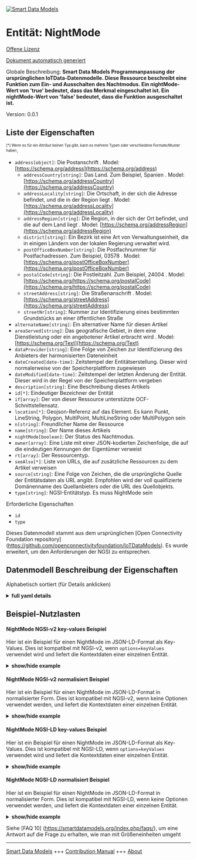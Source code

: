 <!-- 10-Header -->  
[![Smart Data Models](https://smartdatamodels.org/wp-content/uploads/2022/01/SmartDataModels_logo.png "Logo")](https://smartdatamodels.org)  
Entität: NightMode  
==================<!-- /10-Header -->  
<!-- 15-License -->  
[Offene Lizenz](https://github.com/smart-data-models//dataModel.OCF/blob/master/NightMode/LICENSE.md)  
[Dokument automatisch generiert](https://docs.google.com/presentation/d/e/2PACX-1vTs-Ng5dIAwkg91oTTUdt8ua7woBXhPnwavZ0FxgR8BsAI_Ek3C5q97Nd94HS8KhP-r_quD4H0fgyt3/pub?start=false&loop=false&delayms=3000#slide=id.gb715ace035_0_60)  
<!-- /15-License -->  
<!-- 20-Description -->  
Globale Beschreibung: **Smart Data Models Programmanpassung der ursprünglichen IoTData-Datenmodelle. Diese Ressource beschreibt eine Funktion zum Ein- und Ausschalten des Nachtmodus. Ein nightMode-Wert von 'true' bedeutet, dass das Merkmal eingeschaltet ist. Ein nightMode-Wert von 'false' bedeutet, dass die Funktion ausgeschaltet ist.**  
Version: 0.0.1  
<!-- /20-Description -->  
<!-- 30-PropertiesList -->  

## Liste der Eigenschaften  

<sup><sub>[*] Wenn es für ein Attribut keinen Typ gibt, kann es mehrere Typen oder verschiedene Formate/Muster haben</sub></sup>.  
- `address[object]`: Die Postanschrift  . Model: [https://schema.org/address](https://schema.org/address)	- `addressCountry[string]`: Das Land. Zum Beispiel, Spanien  . Model: [https://schema.org/addressCountry](https://schema.org/addressCountry)  
	- `addressLocality[string]`: Die Ortschaft, in der sich die Adresse befindet, und die in der Region liegt  . Model: [https://schema.org/addressLocality](https://schema.org/addressLocality)  
	- `addressRegion[string]`: Die Region, in der sich der Ort befindet, und die auf dem Land liegt  . Model: [https://schema.org/addressRegion](https://schema.org/addressRegion)  
	- `district[string]`: Ein Bezirk ist eine Art von Verwaltungseinheit, die in einigen Ländern von der lokalen Regierung verwaltet wird.    
	- `postOfficeBoxNumber[string]`: Die Postfachnummer für Postfachadressen. Zum Beispiel, 03578  . Model: [https://schema.org/postOfficeBoxNumber](https://schema.org/postOfficeBoxNumber)  
	- `postalCode[string]`: Die Postleitzahl. Zum Beispiel, 24004  . Model: [https://schema.org/https://schema.org/postalCode](https://schema.org/https://schema.org/postalCode)  
	- `streetAddress[string]`: Die Straßenanschrift  . Model: [https://schema.org/streetAddress](https://schema.org/streetAddress)  
	- `streetNr[string]`: Nummer zur Identifizierung eines bestimmten Grundstücks an einer öffentlichen Straße    
- `alternateName[string]`: Ein alternativer Name für diesen Artikel  - `areaServed[string]`: Das geografische Gebiet, in dem eine Dienstleistung oder ein angebotener Artikel erbracht wird  . Model: [https://schema.org/Text](https://schema.org/Text)- `dataProvider[string]`: Eine Folge von Zeichen zur Identifizierung des Anbieters der harmonisierten Dateneinheit  - `dateCreated[date-time]`: Zeitstempel der Entitätserstellung. Dieser wird normalerweise von der Speicherplattform zugewiesen  - `dateModified[date-time]`: Zeitstempel der letzten Änderung der Entität. Dieser wird in der Regel von der Speicherplattform vergeben  - `description[string]`: Eine Beschreibung dieses Artikels  - `id[*]`: Eindeutiger Bezeichner der Entität  - `if[array]`: Der von dieser Ressource unterstützte OCF-Schnittstellensatz.  - `location[*]`: Geojson-Referenz auf das Element. Es kann Punkt, LineString, Polygon, MultiPoint, MultiLineString oder MultiPolygon sein  - `n[string]`: Freundlicher Name der Ressource  - `name[string]`: Der Name dieses Artikels  - `nightMode[boolean]`: Der Status des Nachtmodus.  - `owner[array]`: Eine Liste mit einer JSON-kodierten Zeichenfolge, die auf die eindeutigen Kennungen der Eigentümer verweist  - `rt[array]`: Der Ressourcentyp.  - `seeAlso[*]`: Liste von URLs, die auf zusätzliche Ressourcen zu dem Artikel verweisen  - `source[string]`: Eine Folge von Zeichen, die die ursprüngliche Quelle der Entitätsdaten als URL angibt. Empfohlen wird der voll qualifizierte Domänenname des Quellanbieters oder die URL des Quellobjekts.  - `type[string]`: NGSI-Entitätstyp. Es muss NightMode sein  <!-- /30-PropertiesList -->  
<!-- 35-RequiredProperties -->  
Erforderliche Eigenschaften  
- `id`  - `type`  <!-- /35-RequiredProperties -->  
<!-- 40-RequiredProperties -->  
Dieses Datenmodell stammt aus dem ursprünglichen [Open Connectivity Foundation repository] (https://github.com/openconnectivityfoundation/IoTDataModels). Es wurde erweitert, um den Anforderungen der NGSI zu entsprechen.  
<!-- /40-RequiredProperties -->  
<!-- 50-DataModelHeader -->  
## Datenmodell Beschreibung der Eigenschaften  
Alphabetisch sortiert (für Details anklicken)  
<!-- /50-DataModelHeader -->  
<!-- 60-ModelYaml -->  
<details><summary><strong>full yaml details</strong></summary>    
```yaml  
NightMode:    
  description: Smart Data Models Program adaptation of the original IoTData data Models. This Resource describes a night mode on/off feature. A nightMode value of 'true' means that the feature is on. A nightMode value of 'false' means that the feature is off.    
  properties:    
    address:    
      description: The mailing address    
      properties:    
        addressCountry:    
          description: 'The country. For example, Spain'    
          type: string    
          x-ngsi:    
            model: https://schema.org/addressCountry    
            type: Property    
        addressLocality:    
          description: 'The locality in which the street address is, and which is in the region'    
          type: string    
          x-ngsi:    
            model: https://schema.org/addressLocality    
            type: Property    
        addressRegion:    
          description: 'The region in which the locality is, and which is in the country'    
          type: string    
          x-ngsi:    
            model: https://schema.org/addressRegion    
            type: Property    
        district:    
          description: 'A district is a type of administrative division that, in some countries, is managed by the local government'    
          type: string    
          x-ngsi:    
            type: Property    
        postOfficeBoxNumber:    
          description: 'The post office box number for PO box addresses. For example, 03578'    
          type: string    
          x-ngsi:    
            model: https://schema.org/postOfficeBoxNumber    
            type: Property    
        postalCode:    
          description: 'The postal code. For example, 24004'    
          type: string    
          x-ngsi:    
            model: https://schema.org/https://schema.org/postalCode    
            type: Property    
        streetAddress:    
          description: The street address    
          type: string    
          x-ngsi:    
            model: https://schema.org/streetAddress    
            type: Property    
        streetNr:    
          description: Number identifying a specific property on a public street    
          type: string    
          x-ngsi:    
            type: Property    
      type: object    
      x-ngsi:    
        model: https://schema.org/address    
        type: Property    
    alternateName:    
      description: An alternative name for this item    
      type: string    
      x-ngsi:    
        type: Property    
    areaServed:    
      description: The geographic area where a service or offered item is provided    
      type: string    
      x-ngsi:    
        model: https://schema.org/Text    
        type: Property    
    dataProvider:    
      description: A sequence of characters identifying the provider of the harmonised data entity    
      type: string    
      x-ngsi:    
        type: Property    
    dateCreated:    
      description: Entity creation timestamp. This will usually be allocated by the storage platform    
      format: date-time    
      type: string    
      x-ngsi:    
        type: Property    
    dateModified:    
      description: Timestamp of the last modification of the entity. This will usually be allocated by the storage platform    
      format: date-time    
      type: string    
      x-ngsi:    
        type: Property    
    description:    
      description: A description of this item    
      type: string    
      x-ngsi:    
        type: Property    
    id:    
      anyOf:    
        - description: Identifier format of any NGSI entity    
          maxLength: 256    
          minLength: 1    
          pattern: ^[\w\-\.\{\}\$\+\*\[\]`|~^@!,:\\]+$    
          type: string    
          x-ngsi:    
            type: Property    
        - description: Identifier format of any NGSI entity    
          format: uri    
          type: string    
          x-ngsi:    
            type: Property    
      description: Unique identifier of the entity    
      x-ngsi:    
        type: Property    
    if:    
      description: The OCF Interface set supported by this Resource.    
      items:    
        enum:    
          - oic.if.a    
          - oic.if.baseline    
        type: string    
      minItems: 2    
      readOnly: true    
      type: array    
      uniqueItems: true    
      x-ngsi:    
        type: Property    
    location:    
      description: 'Geojson reference to the item. It can be Point, LineString, Polygon, MultiPoint, MultiLineString or MultiPolygon'    
      oneOf:    
        - description: Geojson reference to the item. Point    
          properties:    
            bbox:    
              items:    
                type: number    
              minItems: 4    
              type: array    
            coordinates:    
              items:    
                type: number    
              minItems: 2    
              type: array    
            type:    
              enum:    
                - Point    
              type: string    
          required:    
            - type    
            - coordinates    
          title: GeoJSON Point    
          type: object    
          x-ngsi:    
            type: GeoProperty    
        - description: Geojson reference to the item. LineString    
          properties:    
            bbox:    
              items:    
                type: number    
              minItems: 4    
              type: array    
            coordinates:    
              items:    
                items:    
                  type: number    
                minItems: 2    
                type: array    
              minItems: 2    
              type: array    
            type:    
              enum:    
                - LineString    
              type: string    
          required:    
            - type    
            - coordinates    
          title: GeoJSON LineString    
          type: object    
          x-ngsi:    
            type: GeoProperty    
        - description: Geojson reference to the item. Polygon    
          properties:    
            bbox:    
              items:    
                type: number    
              minItems: 4    
              type: array    
            coordinates:    
              items:    
                items:    
                  items:    
                    type: number    
                  minItems: 2    
                  type: array    
                minItems: 4    
                type: array    
              type: array    
            type:    
              enum:    
                - Polygon    
              type: string    
          required:    
            - type    
            - coordinates    
          title: GeoJSON Polygon    
          type: object    
          x-ngsi:    
            type: GeoProperty    
        - description: Geojson reference to the item. MultiPoint    
          properties:    
            bbox:    
              items:    
                type: number    
              minItems: 4    
              type: array    
            coordinates:    
              items:    
                items:    
                  type: number    
                minItems: 2    
                type: array    
              type: array    
            type:    
              enum:    
                - MultiPoint    
              type: string    
          required:    
            - type    
            - coordinates    
          title: GeoJSON MultiPoint    
          type: object    
          x-ngsi:    
            type: GeoProperty    
        - description: Geojson reference to the item. MultiLineString    
          properties:    
            bbox:    
              items:    
                type: number    
              minItems: 4    
              type: array    
            coordinates:    
              items:    
                items:    
                  items:    
                    type: number    
                  minItems: 2    
                  type: array    
                minItems: 2    
                type: array    
              type: array    
            type:    
              enum:    
                - MultiLineString    
              type: string    
          required:    
            - type    
            - coordinates    
          title: GeoJSON MultiLineString    
          type: object    
          x-ngsi:    
            type: GeoProperty    
        - description: Geojson reference to the item. MultiLineString    
          properties:    
            bbox:    
              items:    
                type: number    
              minItems: 4    
              type: array    
            coordinates:    
              items:    
                items:    
                  items:    
                    items:    
                      type: number    
                    minItems: 2    
                    type: array    
                  minItems: 4    
                  type: array    
                type: array    
              type: array    
            type:    
              enum:    
                - MultiPolygon    
              type: string    
          required:    
            - type    
            - coordinates    
          title: GeoJSON MultiPolygon    
          type: object    
          x-ngsi:    
            type: GeoProperty    
      x-ngsi:    
        type: GeoProperty    
    n:    
      description: Friendly name of the Resource    
      maxLength: 64    
      readOnly: true    
      type: string    
      x-ngsi:    
        type: Property    
    name:    
      description: The name of this item    
      type: string    
      x-ngsi:    
        type: Property    
    nightMode:    
      description: The status of the Night Mode.    
      type: boolean    
      x-ngsi:    
        type: Property    
    owner:    
      description: A List containing a JSON encoded sequence of characters referencing the unique Ids of the owner(s)    
      items:    
        anyOf:    
          - description: Identifier format of any NGSI entity    
            maxLength: 256    
            minLength: 1    
            pattern: ^[\w\-\.\{\}\$\+\*\[\]`|~^@!,:\\]+$    
            type: string    
            x-ngsi:    
              type: Property    
          - description: Identifier format of any NGSI entity    
            format: uri    
            type: string    
            x-ngsi:    
              type: Property    
        description: Unique identifier of the entity    
        x-ngsi:    
          type: Property    
      type: array    
      x-ngsi:    
        type: Property    
    rt:    
      description: The Resource Type.    
      items:    
        enum:    
          - oic.r.nightmode    
        maxLength: 64    
        type: string    
      minItems: 1    
      readOnly: true    
      type: array    
      uniqueItems: true    
      x-ngsi:    
        type: Property    
    seeAlso:    
      description: list of uri pointing to additional resources about the item    
      oneOf:    
        - items:    
            format: uri    
            type: string    
          minItems: 1    
          type: array    
        - format: uri    
          type: string    
      x-ngsi:    
        type: Property    
    source:    
      description: 'A sequence of characters giving the original source of the entity data as a URL. Recommended to be the fully qualified domain name of the source provider, or the URL to the source object'    
      type: string    
      x-ngsi:    
        type: Property    
    type:    
      description: NGSI entity type. It has to be NightMode    
      enum:    
        - NightMode    
      type: string    
      x-ngsi:    
        type: Property    
  required:    
    - id    
    - type    
  type: object    
  x-derived-from: https://github.com/OpenInterConnect/IoTDataModels/blob/master/NightModeResURI.swagger.json    
  x-disclaimer: 'Redistribution and use in source and binary forms, with or without modification, are permitted  provided that the license conditions are met. Copyleft (c) 2022 Contributors to Smart Data Models Program'    
  x-license-url: https://github.com/smart-data-models/dataModel.OCF/blob/master/NightMode/LICENSE.md    
  x-model-schema: https://smart-data-models.github.io/dataModel.IoTDataModels/NightMode/schema.json    
  x-model-tags: OCF    
  x-version: 0.0.1    
```  
</details>    
<!-- /60-ModelYaml -->  
<!-- 70-MiddleNotes -->  
<!-- /70-MiddleNotes -->  
<!-- 80-Examples -->  
## Beispiel-Nutzlasten  
#### NightMode NGSI-v2 key-values Beispiel  
Hier ist ein Beispiel für einen NightMode im JSON-LD-Format als Key-Values. Dies ist kompatibel mit NGSI-v2, wenn `options=keyValues` verwendet wird und liefert die Kontextdaten einer einzelnen Entität.  
<details><summary><strong>show/hide example</strong></summary>    
```json  
{  
    "id": "urn:ngsi-ld:NightMode:id:VBIY:91736852",  
    "dateCreated": "2016-09-11T09:50:41Z",  
    "dateModified": "2007-04-26T15:52:45Z",  
    "source": "Music",  
    "name": "Say charge sing. Our or red new. Time relationship little whether type century.",  
    "alternateName": "Response determine week. General student when person lot marriage concern.",  
    "description": "Entire sell loss page charge bank hear. Consider account draw tonight alone decision together. Specific power fine nature about loo",  
    "dataProvider": "Our resource stop particular interview brother hear. They political statement reflect.",  
    "owner": [  
        "urn:ngsi-ld:NightMode:items:IJQK:94756514",  
        "urn:ngsi-ld:NightMode:items:QCHQ:69278104"  
    ],  
    "seeAlso": [  
        "urn:ngsi-ld:NightMode:items:JUTZ:74445495"  
    ],  
    "location": {  
        "type": "Point",  
        "coordinates": [  
            53.862734,  
            -35.10157  
        ]  
    },  
    "address": {  
        "streetAddress": "Theory religious friend yard any leave. Five still civil southern bag picture. Mea",  
        "addressLocality": "Indicate its see scene available of feeling. Reveal read several kind. All land ball movie chair know.",  
        "addressRegion": "Energy eye father itself.",  
        "addressCountry": "Above treatment wall. White suggest all major before green. Wonder once add nor.",  
        "postalCode": "Environmental sometimes black bar board s",  
        "postOfficeBoxNumber": "May future yeah upon identify. Time again baby police create idea teach.",  
        "streetNr": "Few best avoid recently role. Imagine per from.",  
        "district": "Actually build head throw century be. Course yourself gas simple enjoy follow interesting. Analysis relationship painting name trade audience also not."  
    },  
    "areaServed": "Sort modern computer evening million. Hair outside pass none now human set we. Lose store firm test.",  
    "rt": [  
        "oic.r.nightmode"  
    ],  
    "nightMode": true,  
    "n": "Then phone both or scientist let. Seek up perform",  
    "if": [  
        "oic.if.a",  
        "oic.if.baseline"  
    ],  
    "type": "NightMode"  
}  
```  
</details>  
#### NightMode NGSI-v2 normalisiert Beispiel  
Hier ist ein Beispiel für einen NightMode im JSON-LD-Format in normalisierter Form. Dies ist kompatibel mit NGSI-v2, wenn keine Optionen verwendet werden, und liefert die Kontextdaten einer einzelnen Entität.  
<details><summary><strong>show/hide example</strong></summary>    
```json  
{  
    "id": "urn:ngsi-ld:NightMode:id:VBIY:91736852",  
    "dateCreated": {  
        "type": "DateTime",  
        "value": "2016-09-11T09:50:41Z"  
    },  
    "dateModified": {  
        "type": "DateTime",  
        "value": "2007-04-26T15:52:45Z"  
    },  
    "source": {  
        "type": "Text",  
        "value": "Music"  
    },  
    "name": {  
        "type": "Text",  
        "value": "Say charge sing. Our or red new. Time relationship little whether type century."  
    },  
    "alternateName": {  
        "type": "Text",  
        "value": "Response determine week. General student when person lot marriage concern."  
    },  
    "description": {  
        "type": "Text",  
        "value": "Entire sell loss page charge bank hear. Consider account draw tonight alone decision together. Specific power fine nature about loo"  
    },  
    "dataProvider": {  
        "type": "Text",  
        "value": "Our resource stop particular interview brother hear. They political statement reflect."  
    },  
    "owner": {  
        "type": "StructuredValue",  
        "value": [  
            "urn:ngsi-ld:NightMode:items:IJQK:94756514",  
            "urn:ngsi-ld:NightMode:items:QCHQ:69278104"  
        ]  
    },  
    "seeAlso": {  
        "type": "StructuredValue",  
        "value": [  
            "urn:ngsi-ld:NightMode:items:JUTZ:74445495"  
        ]  
    },  
    "location": {  
        "type": "geo:json",  
        "value": {  
            "type": "Point",  
            "coordinates": [  
                53.862734,  
                -35.10157  
            ]  
        }  
    },  
    "address": {  
        "type": "StructuredValue",  
        "value": {  
            "streetAddress": "Theory religious friend yard any leave. Five still civil southern bag picture. Mea",  
            "addressLocality": "Indicate its see scene available of feeling. Reveal read several kind. All land ball movie chair know.",  
            "addressRegion": "Energy eye father itself.",  
            "addressCountry": "Above treatment wall. White suggest all major before green. Wonder once add nor.",  
            "postalCode": "Environmental sometimes black bar board s",  
            "postOfficeBoxNumber": "May future yeah upon identify. Time again baby police create idea teach.",  
            "streetNr": "Few best avoid recently role. Imagine per from.",  
            "district": "Actually build head throw century be. Course yourself gas simple enjoy follow interesting. Analysis relationship painting name trade audience also not."  
        }  
    },  
    "areaServed": {  
        "type": "Text",  
        "value": "Sort modern computer evening million. Hair outside pass none now human set we. Lose store firm test."  
    },  
    "rt": {  
        "type": "StructuredValue",  
        "value": [  
            "oic.r.nightmode"  
        ]  
    },  
    "nightMode": {  
        "type": "Boolean",  
        "value": true  
    },  
    "n": {  
        "type": "Text",  
        "value": "Then phone both or scientist let. Seek up perform"  
    },  
    "if": {  
        "type": "StructuredValue",  
        "value": [  
            "oic.if.a",  
            "oic.if.baseline"  
        ]  
    },  
    "type": "NightMode"  
}  
```  
</details>  
#### NightMode NGSI-LD key-values Beispiel  
Hier ist ein Beispiel für einen NightMode im JSON-LD-Format als Key-Values. Dies ist kompatibel mit NGSI-LD, wenn `options=keyValues` verwendet wird und liefert die Kontextdaten einer einzelnen Entität.  
<details><summary><strong>show/hide example</strong></summary>    
```json  
{  
    "id": "urn:ngsi-ld:NightMode:id:VBIY:91736852",  
    "dateCreated": "2016-09-11T09:50:41Z",  
    "dateModified": "2007-04-26T15:52:45Z",  
    "source": "Music",  
    "name": "Say charge sing. Our or red new. Time relationship little whether type century.",  
    "alternateName": "Response determine week. General student when person lot marriage concern.",  
    "description": "Entire sell loss page charge bank hear. Consider account draw tonight alone decision together. Specific power fine nature about loo",  
    "dataProvider": "Our resource stop particular interview brother hear. They political statement reflect.",  
    "owner": [  
        "urn:ngsi-ld:NightMode:items:IJQK:94756514",  
        "urn:ngsi-ld:NightMode:items:QCHQ:69278104"  
    ],  
    "seeAlso": [  
        "urn:ngsi-ld:NightMode:items:JUTZ:74445495"  
    ],  
    "location": {  
        "type": "Point",  
        "coordinates": [  
            53.862734,  
            -35.10157  
        ]  
    },  
    "address": {  
        "streetAddress": "Theory religious friend yard any leave. Five still civil southern bag picture. Mea",  
        "addressLocality": "Indicate its see scene available of feeling. Reveal read several kind. All land ball movie chair know.",  
        "addressRegion": "Energy eye father itself.",  
        "addressCountry": "Above treatment wall. White suggest all major before green. Wonder once add nor.",  
        "postalCode": "Environmental sometimes black bar board s",  
        "postOfficeBoxNumber": "May future yeah upon identify. Time again baby police create idea teach.",  
        "streetNr": "Few best avoid recently role. Imagine per from.",  
        "district": "Actually build head throw century be. Course yourself gas simple enjoy follow interesting. Analysis relationship painting name trade audience also not."  
    },  
    "areaServed": "Sort modern computer evening million. Hair outside pass none now human set we. Lose store firm test.",  
    "rt": [  
        "oic.r.nightmode"  
    ],  
    "nightMode": true,  
    "n": "Then phone both or scientist let. Seek up perform",  
    "if": [  
        "oic.if.a",  
        "oic.if.baseline"  
    ],  
    "type": "NightMode",  
    "@context": [  
        "https://smartdatamodels.org/context.jsonld"  
    ]  
}  
```  
</details>  
#### NightMode NGSI-LD normalisiert Beispiel  
Hier ist ein Beispiel für einen NightMode im JSON-LD-Format in normalisierter Form. Dies ist kompatibel mit NGSI-LD, wenn keine Optionen verwendet werden, und liefert die Kontextdaten einer einzelnen Entität.  
<details><summary><strong>show/hide example</strong></summary>    
```json  
{  
    "id": "urn:ngsi-ld:NightMode:id:VBIY:91736852",  
    "dateCreated": {  
        "type": "Property",  
        "value": {  
            "@type": "DateTime",  
            "@value": "2016-09-11T09:50:41Z"  
        }  
    },  
    "dateModified": {  
        "type": "Property",  
        "value": {  
            "@type": "DateTime",  
            "@value": "2007-04-26T15:52:45Z"  
        }  
    },  
    "source": {  
        "type": "Property",  
        "value": "Music"  
    },  
    "name": {  
        "type": "Property",  
        "value": "Say charge sing. Our or red new. Time relationship little whether type century."  
    },  
    "alternateName": {  
        "type": "Property",  
        "value": "Response determine week. General student when person lot marriage concern."  
    },  
    "description": {  
        "type": "Property",  
        "value": "Entire sell loss page charge bank hear. Consider account draw tonight alone decision together. Specific power fine nature about loo"  
    },  
    "dataProvider": {  
        "type": "Property",  
        "value": "Our resource stop particular interview brother hear. They political statement reflect."  
    },  
    "owner": {  
        "type": "Property",  
        "value": [  
            "urn:ngsi-ld:NightMode:items:IJQK:94756514",  
            "urn:ngsi-ld:NightMode:items:QCHQ:69278104"  
        ]  
    },  
    "seeAlso": {  
        "type": "Property",  
        "value": [  
            "urn:ngsi-ld:NightMode:items:JUTZ:74445495"  
        ]  
    },  
    "location": {  
        "type": "GeoProperty",  
        "value": {  
            "type": "Point",  
            "coordinates": [  
                53.862734,  
                -35.10157  
            ]  
        }  
    },  
    "address": {  
        "type": "Property",  
        "value": {  
            "streetAddress": "Theory religious friend yard any leave. Five still civil southern bag picture. Mea",  
            "addressLocality": "Indicate its see scene available of feeling. Reveal read several kind. All land ball movie chair know.",  
            "addressRegion": "Energy eye father itself.",  
            "addressCountry": "Above treatment wall. White suggest all major before green. Wonder once add nor.",  
            "postalCode": "Environmental sometimes black bar board s",  
            "postOfficeBoxNumber": "May future yeah upon identify. Time again baby police create idea teach.",  
            "streetNr": "Few best avoid recently role. Imagine per from.",  
            "district": "Actually build head throw century be. Course yourself gas simple enjoy follow interesting. Analysis relationship painting name trade audience also not."  
        }  
    },  
    "areaServed": {  
        "type": "Property",  
        "value": "Sort modern computer evening million. Hair outside pass none now human set we. Lose store firm test."  
    },  
    "rt": {  
        "type": "Property",  
        "value": [  
            "oic.r.nightmode"  
        ]  
    },  
    "nightMode": {  
        "type": "Property",  
        "value": true  
    },  
    "n": {  
        "type": "Property",  
        "value": "Then phone both or scientist let. Seek up perform"  
    },  
    "if": {  
        "type": "Property",  
        "value": [  
            "oic.if.a",  
            "oic.if.baseline"  
        ]  
    },  
    "type": "NightMode",  
    "@context": [  
        "https://smartdatamodels.org/context.jsonld"  
    ]  
}  
```  
</details><!-- /80-Examples -->  
<!-- 90-FooterNotes -->  
<!-- /90-FooterNotes -->  
<!-- 95-Units -->  
Siehe [FAQ 10] (https://smartdatamodels.org/index.php/faqs/), um eine Antwort auf die Frage zu erhalten, wie man mit Größeneinheiten umgeht  
<!-- /95-Units -->  
<!-- 97-LastFooter -->  
---  
[Smart Data Models](https://smartdatamodels.org) +++ [Contribution Manual](https://bit.ly/contribution_manual) +++ [About](https://bit.ly/Introduction_SDM)<!-- /97-LastFooter -->  
